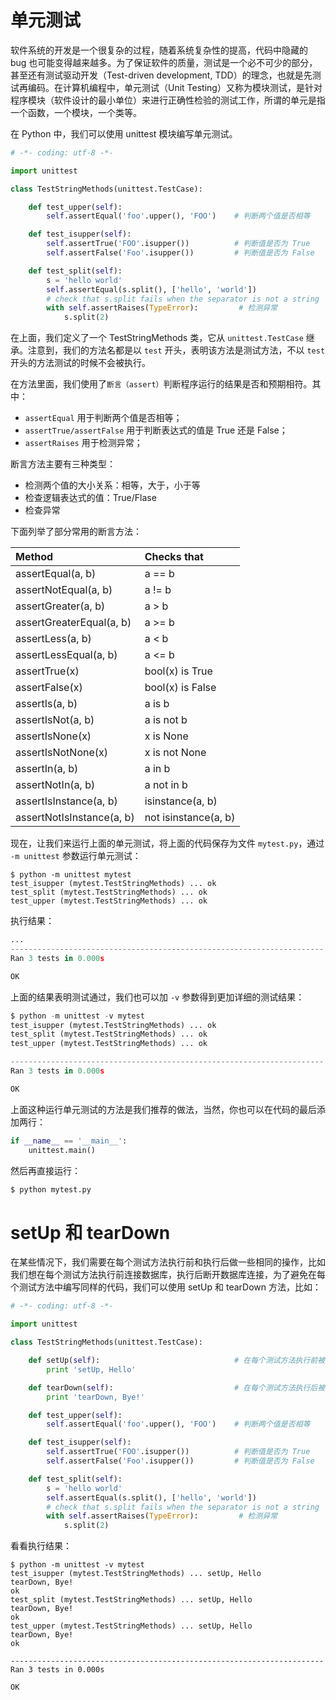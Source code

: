 # 单元测试

软件系统的开发是一个很复杂的过程，随着系统复杂性的提高，代码中隐藏的 bug 也可能变得越来越多。为了保证软件的质量，测试是一个必不可少的部分，甚至还有测试驱动开发（Test-driven development, TDD）的理念，也就是先测试再编码。在计算机编程中，单元测试（Unit Testing）又称为模块测试，是针对程序模块（软件设计的最小单位）来进行正确性检验的测试工作，所谓的单元是指一个函数，一个模块，一个类等。

在 Python 中，我们可以使用 unittest 模块编写单元测试。

```py
# -*- coding: utf-8 -*-

import unittest

class TestStringMethods(unittest.TestCase):

    def test_upper(self):
        self.assertEqual('foo'.upper(), 'FOO')    # 判断两个值是否相等

    def test_isupper(self):
        self.assertTrue('FOO'.isupper())          # 判断值是否为 True
        self.assertFalse('Foo'.isupper())         # 判断值是否为 False

    def test_split(self):
        s = 'hello world'
        self.assertEqual(s.split(), ['hello', 'world'])
        # check that s.split fails when the separator is not a string
        with self.assertRaises(TypeError):         # 检测异常
            s.split(2)
```

在上面，我们定义了一个 TestStringMethods 类，它从 `unittest.TestCase` 继承。注意到，我们的方法名都是以 `test` 开头，表明该方法是测试方法，不以 `test` 开头的方法测试的时候不会被执行。

在方法里面，我们使用了`断言（assert）`判断程序运行的结果是否和预期相符。其中：

- `assertEqual` 用于判断两个值是否相等；
- `assertTrue/assertFalse` 用于判断表达式的值是 True 还是 False；
- `assertRaises` 用于检测异常；

断言方法主要有三种类型：

- 检测两个值的大小关系：相等，大于，小于等
- 检查逻辑表达式的值：True/Flase
- 检查异常

下面列举了部分常用的断言方法：

| Method                    | Checks that          |
| :------------------------ | :------------------- |
| assertEqual(a, b)         | a == b               |
| assertNotEqual(a, b)      | a != b               |
| assertGreater(a, b)       | a > b                |
| assertGreaterEqual(a, b)  | a >= b               |
| assertLess(a, b)          | a < b                |
| assertLessEqual(a, b)     | a <= b               |
| assertTrue(x)             | bool(x) is True      |
| assertFalse(x)            | bool(x) is False     |
| assertIs(a, b)            | a is b               |
| assertIsNot(a, b)         | a is not b           |
| assertIsNone(x)           | x is None            |
| assertIsNotNone(x)        | x is not None        |
| assertIn(a, b)            | a in b               |
| assertNotIn(a, b)         | a not in b           |
| assertIsInstance(a, b)    | isinstance(a, b)     |
| assertNotIsInstance(a, b) | not isinstance(a, b) |

现在，让我们来运行上面的单元测试，将上面的代码保存为文件 `mytest.py`，通过 `-m unittest` 参数运行单元测试：

```
$ python -m unittest mytest
test_isupper (mytest.TestStringMethods) ... ok
test_split (mytest.TestStringMethods) ... ok
test_upper (mytest.TestStringMethods) ... ok
```

执行结果：

```python
...
----------------------------------------------------------------------
Ran 3 tests in 0.000s

OK
```

上面的结果表明测试通过，我们也可以加 `-v` 参数得到更加详细的测试结果：

```python
$ python -m unittest -v mytest
test_isupper (mytest.TestStringMethods) ... ok
test_split (mytest.TestStringMethods) ... ok
test_upper (mytest.TestStringMethods) ... ok

----------------------------------------------------------------------
Ran 3 tests in 0.000s

OK
```

上面这种运行单元测试的方法是我们推荐的做法，当然，你也可以在代码的最后添加两行：

```python
if __name__ == '__main__':
    unittest.main()
```

然后再直接运行：

```python
$ python mytest.py
```

# setUp 和 tearDown

在某些情况下，我们需要在每个测试方法执行前和执行后做一些相同的操作，比如我们想在每个测试方法执行前连接数据库，执行后断开数据库连接，为了避免在每个测试方法中编写同样的代码，我们可以使用 setUp 和 tearDown 方法，比如：

```python
# -*- coding: utf-8 -*-

import unittest

class TestStringMethods(unittest.TestCase):

    def setUp(self):                              # 在每个测试方法执行前被调用
        print 'setUp, Hello'

    def tearDown(self):                           # 在每个测试方法执行后被调用
        print 'tearDown, Bye!'

    def test_upper(self):
        self.assertEqual('foo'.upper(), 'FOO')    # 判断两个值是否相等

    def test_isupper(self):
        self.assertTrue('FOO'.isupper())          # 判断值是否为 True
        self.assertFalse('Foo'.isupper())         # 判断值是否为 False

    def test_split(self):
        s = 'hello world'
        self.assertEqual(s.split(), ['hello', 'world'])
        # check that s.split fails when the separator is not a string
        with self.assertRaises(TypeError):         # 检测异常
            s.split(2)
```

看看执行结果：

```
$ python -m unittest -v mytest
test_isupper (mytest.TestStringMethods) ... setUp, Hello
tearDown, Bye!
ok
test_split (mytest.TestStringMethods) ... setUp, Hello
tearDown, Bye!
ok
test_upper (mytest.TestStringMethods) ... setUp, Hello
tearDown, Bye!
ok

----------------------------------------------------------------------
Ran 3 tests in 0.000s

OK
```
